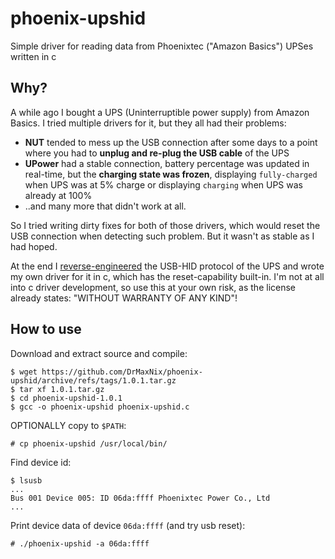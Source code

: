 # phoenix-upshid
Simple driver for reading data from Phoenixtec ("Amazon Basics") UPSes written in c

## Why?
A while ago I bought a UPS (Uninterruptible power supply) from Amazon Basics.
I tried multiple drivers for it, but they all had their problems:
- **NUT** tended to mess up the USB connection after some days to a point where you had to **unplug and re-plug the USB cable** of the UPS
- **UPower** had a stable connection, battery percentage was updated in real-time, but the **charging state was frozen**, displaying `fully-charged` when UPS was at 5% charge or displaying `charging` when UPS was already at 100%
- ..and many more that didn't work at all.

So I tried writing dirty fixes for both of those drivers, which would reset the USB connection when detecting such problem. But it wasn't as stable as I had hoped.

At the end I [reverse-engineered](https://github.com/DrMaxNix/phoenix-upshid/blob/main/nut-reverseengineering.md) the USB-HID protocol of the UPS and wrote my own driver for it in c, which has the reset-capability built-in. I'm not at all into c driver development, so use this at your own risk, as the license already states: "WITHOUT WARRANTY OF ANY KIND"!



## How to use
Download and extract source and compile:
```console
$ wget https://github.com/DrMaxNix/phoenix-upshid/archive/refs/tags/1.0.1.tar.gz
$ tar xf 1.0.1.tar.gz
$ cd phoenix-upshid-1.0.1
$ gcc -o phoenix-upshid phoenix-upshid.c
```

OPTIONALLY copy to `$PATH`:
```console
# cp phoenix-upshid /usr/local/bin/
```

Find device id:
```console
$ lsusb
...
Bus 001 Device 005: ID 06da:ffff Phoenixtec Power Co., Ltd 
...
```

Print device data of device `06da:ffff` (and try usb reset):
```console
# ./phoenix-upshid -a 06da:ffff
```
